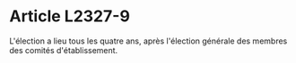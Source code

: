 # Article L2327-9

L'élection a lieu tous les quatre ans, après l'élection générale des membres des comités d'établissement.